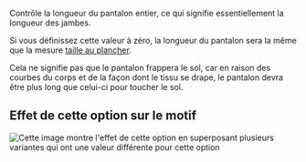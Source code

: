 Contrôle la longueur du pantalon entier, ce qui signifie essentiellement la longueur des jambes.

<Note>

Si vous définissez cette valeur à zéro, la longueur du pantalon sera la même que la mesure [taille au plancher](/docs/measurements/waisttofloor).

Cela ne signifie pas que le pantalon frappera le sol, car en raison des courbes du corps et de la façon dont le tissu se drape,
le pantalon devra être plus long que celui-ci pour toucher le sol.

</Note>

## Effet de cette option sur le motif

![Cette image montre l'effet de cette option en superposant plusieurs variantes qui ont une valeur différente pour cette option](paco\_lengthbonus\_sample.svg "Effet de cette option sur le motif")

